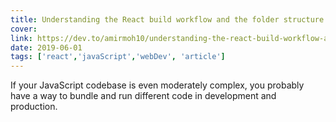 ```yaml
---
title: Understanding the React build workflow and the folder structure
cover: 
link: https://dev.to/amirmoh10/understanding-the-react-build-workflow-and-the-folder-structure-3hlc
date: 2019-06-01
tags: ['react','javaScript','webDev', 'article']
---
```


If your JavaScript codebase is even moderately complex, you probably have a way to bundle and run different code in development and production.
